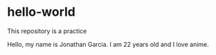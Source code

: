 # hello-world
This repository is a practice

Hello, my name is Jonathan Garcia. I am 22 years old and I love anime.
